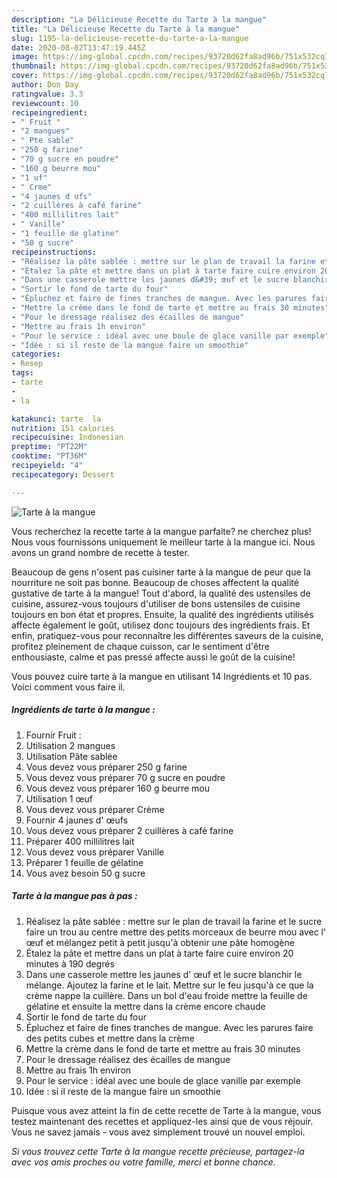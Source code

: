 ```yaml
---
description: "La Délicieuse Recette du Tarte à la mangue"
title: "La Délicieuse Recette du Tarte à la mangue"
slug: 1195-la-delicieuse-recette-du-tarte-a-la-mangue
date: 2020-08-02T13:47:19.445Z
image: https://img-global.cpcdn.com/recipes/93720d62fa8ad96b/751x532cq70/tarte-a-la-mangue-photo-principale-de-la-recette.jpg
thumbnail: https://img-global.cpcdn.com/recipes/93720d62fa8ad96b/751x532cq70/tarte-a-la-mangue-photo-principale-de-la-recette.jpg
cover: https://img-global.cpcdn.com/recipes/93720d62fa8ad96b/751x532cq70/tarte-a-la-mangue-photo-principale-de-la-recette.jpg
author: Don Day
ratingvalue: 3.3
reviewcount: 10
recipeingredient:
- " Fruit "
- "2 mangues"
- " Pte sable"
- "250 g farine"
- "70 g sucre en poudre"
- "160 g beurre mou"
- "1 uf"
- " Crme"
- "4 jaunes d ufs"
- "2 cuillères à café farine"
- "400 millilitres lait"
- " Vanille"
- "1 feuille de glatine"
- "50 g sucre"
recipeinstructions:
- "Réalisez la pâte sablée : mettre sur le plan de travail la farine et le sucre faire un trou au centre mettre des petits morceaux de beurre mou avec l&#39; œuf et mélangez petit à petit jusqu&#39;à obtenir une pâte homogène"
- "Étalez la pâte et mettre dans un plat à tarte faire cuire environ 20 minutes à 190 degrés"
- "Dans une casserole mettre les jaunes d&#39; œuf et le sucre blanchir le mélange. Ajoutez la farine et le lait. Mettre sur le feu jusqu&#39;à ce que la crème nappe la cuillère. Dans un bol d&#39;eau froide mettre la feuille de gélatine et ensuite la mettre dans la crème encore chaude"
- "Sortir le fond de tarte du four"
- "Épluchez et faire de fines tranches de mangue. Avec les parures faire des petits cubes et mettre dans la crème"
- "Mettre la crème dans le fond de tarte et mettre au frais 30 minutes"
- "Pour le dressage réalisez des écailles de mangue"
- "Mettre au frais 1h environ"
- "Pour le service : idéal avec une boule de glace vanille par exemple"
- "Idée : si il reste de la mangue faire un smoothie"
categories:
- Resep
tags:
- tarte
- 
- la

katakunci: tarte  la 
nutrition: 151 calories
recipecuisine: Indonesian
preptime: "PT22M"
cooktime: "PT36M"
recipeyield: "4"
recipecategory: Dessert

---
```



![Tarte à la mangue](https://img-global.cpcdn.com/recipes/93720d62fa8ad96b/751x532cq70/tarte-a-la-mangue-photo-principale-de-la-recette.jpg)

Vous recherchez la recette tarte à la mangue parfaite? ne cherchez plus! Nous vous fournissons uniquement le meilleur tarte à la mangue ici. Nous avons un grand nombre de recette à tester.

Beaucoup de gens n'osent pas cuisiner tarte à la mangue de peur que la nourriture ne soit pas bonne. Beaucoup de choses affectent la qualité gustative de tarte à la mangue! Tout d'abord, la qualité des ustensiles de cuisine, assurez-vous toujours d'utiliser de bons ustensiles de cuisine toujours en bon état et propres. Ensuite, la qualité des ingrédients utilisés affecte également le goût, utilisez donc toujours des ingrédients frais. Et enfin, pratiquez-vous pour reconnaître les différentes saveurs de la cuisine, profitez pleinement de chaque cuisson, car le sentiment d'être enthousiaste, calme et pas pressé affecte aussi le goût de la cuisine!

<!--inarticleads1-->

Vous pouvez cuire tarte à la mangue en utilisant 14 Ingrédients et 10 pas. Voici comment vous faire il.

##### Ingrédients de tarte à la mangue :

1. Fournir  Fruit :
1. Utilisation 2 mangues
1. Utilisation  Pâte sablée
1. Vous devez vous préparer 250 g farine
1. Vous devez vous préparer 70 g sucre en poudre
1. Vous devez vous préparer 160 g beurre mou
1. Utilisation 1 œuf
1. Vous devez vous préparer  Crème
1. Fournir 4 jaunes d&#39; œufs
1. Vous devez vous préparer 2 cuillères à café farine
1. Préparer 400 millilitres lait
1. Vous devez vous préparer  Vanille
1. Préparer 1 feuille de gélatine
1. Vous avez besoin 50 g sucre




<!--inarticleads2-->

##### Tarte à la mangue pas à pas :

1. Réalisez la pâte sablée : mettre sur le plan de travail la farine et le sucre faire un trou au centre mettre des petits morceaux de beurre mou avec l&#39; œuf et mélangez petit à petit jusqu&#39;à obtenir une pâte homogène
1. Étalez la pâte et mettre dans un plat à tarte faire cuire environ 20 minutes à 190 degrés
1. Dans une casserole mettre les jaunes d&#39; œuf et le sucre blanchir le mélange. Ajoutez la farine et le lait. Mettre sur le feu jusqu&#39;à ce que la crème nappe la cuillère. Dans un bol d&#39;eau froide mettre la feuille de gélatine et ensuite la mettre dans la crème encore chaude
1. Sortir le fond de tarte du four
1. Épluchez et faire de fines tranches de mangue. Avec les parures faire des petits cubes et mettre dans la crème
1. Mettre la crème dans le fond de tarte et mettre au frais 30 minutes
1. Pour le dressage réalisez des écailles de mangue
1. Mettre au frais 1h environ
1. Pour le service : idéal avec une boule de glace vanille par exemple
1. Idée : si il reste de la mangue faire un smoothie




<!--inarticleads1-->

<p>
Puisque vous avez atteint la fin de cette recette de Tarte à la mangue, vous testez maintenant des recettes et appliquez-les ainsi que de vous réjouir. Vous ne savez jamais - vous avez simplement trouvé un nouvel emploi.
</p>

<p>
<i>Si vous trouvez cette Tarte à la mangue recette précieuse, partagez-la avec vos amis proches ou votre famille, merci et bonne chance.</i>
</p>
